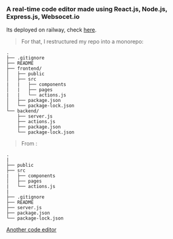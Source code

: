 ### A real-time code editor made using React.js, Node.js, Express.js, Websocet.io

Its deployed on railway, check [here](https://github.com/4vinn/cypher-code-editor).

>For that, I restructured my repo into a monorepo:
```
.
├── .gitignore
├── README
├── frontend/
│   ├── public
│   ├── src
|   |   ├── components
│   |   ├── pages
|   |   └── actions.js
│   ├── package.json
│   └── package-lock.json
└── backend/
    ├── server.js
    ├── actions.js
    ├── package.json
    └── package-lock.json
```
> From :
```
.
|
├── public
├── src
|   ├── components
│   ├── pages
|   └── actions.js
|   
├── .gitignore
├── README    
├── server.js    
├── package.json
└── package-lock.json    
```

[Another code editor](https://akormous.medium.com/building-a-shared-code-editor-using-node-js-websocket-and-crdt-e84e870136a1)
